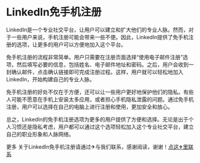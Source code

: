 # LinkedIn免手机注册

LinkedIn是一个专业社交平台，让用户可以建立和扩大他们的专业人脉。然而，对于一些用户来说，手机注册可能会带来一些不便。因此，LinkedIn提供了免手机注册的选项，让更多的用户可以方便地加入这个平台。

免手机注册的流程非常简单。用户只需要在注册页面选择“使用电子邮件注册”选项，然后填写必要的信息，包括姓名、电子邮件地址和密码。之后，用户会收到一封确认邮件，点击确认链接即可完成注册过程。这样，用户就可以轻松地加入LinkedIn，开始构建自己的专业人脉。

免手机注册的好处不仅在于方便，还可以让一些用户更好地保护他们的隐私。有些人可能不愿意在手机上安装太多应用，或者担心手机隐私泄露的问题。通过免手机注册，用户可以选择在自己的电脑上进行注册和使用，更加安全和放心。

总之，LinkedIn的免手机注册选项为更多的用户提供了方便和选择。无论是出于个人习惯还是隐私考虑，用户都可以通过这个选项轻松加入这个专业社交平台，建立自己的职业形象和人脉网络。

更多 关于LinkedIn免手机注册请通过✈与我们联系，感谢阅读，谢谢！[点这✈里联系](https://www.k02.cc)
